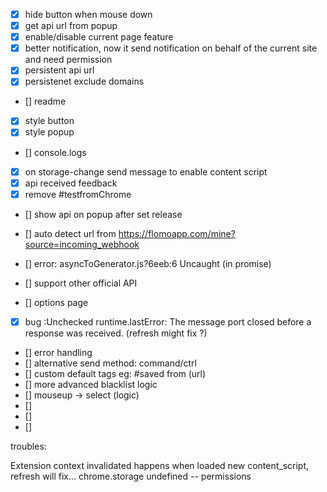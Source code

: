 - [x] hide button when mouse down
- [x] get api url from popup
- [x] enable/disable current page feature
- [x] better notification, now it send notification on behalf of the current site and need permission
- [x] persistent api url
- [x] persistenet exclude domains
- [] readme
- [x] style button
- [x] style popup
- [] console.logs
- [x] on storage-change send message to enable content script
- [x] api received feedback
- [x] remove #testfromChrome
- [] show api on popup after set
release

- [] auto detect url from https://flomoapp.com/mine?source=incoming_webhook
- [] error: asyncToGenerator.js?6eeb:6 Uncaught (in promise) 
- [] support other official API
- [] options page
- [x] bug :Unchecked runtime.lastError: The message port closed before a response was received.
 (refresh might fix ?)
- [] error handling
- [] alternative send method: command/ctrl
- [] custom default tags eg: #saved from (url)
- [] more advanced blacklist logic
- [] mouseup -> select (logic)
- []
- []
- []

troubles:

Extension context invalidated happens when loaded new content_script, refresh will fix...
chrome.storage undefined -- permissions
